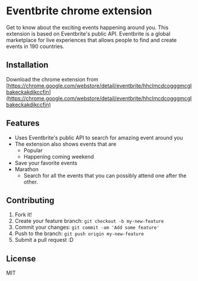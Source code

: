 # Eventbrite chrome extension

Get to know about the exciting events happening around you. This extension is based on Eventbrite's public API. Eventbrite is a global marketplace for live experiences that allows people to find and create events in 190 countries.

## Installation

Download the chrome extension from [https://chrome.google.com/webstore/detail/eventbrite/hhclmcdcogggmcglbakeckakdikccfjn](https://chrome.google.com/webstore/detail/eventbrite/hhclmcdcogggmcglbakeckakdikccfjn)

## Features

* Uses Eventbrite's public API to search for amazing event around you
* The extension also shows events that are
  * Popular
  * Happening coming weekend
* Save your favorite events
* Marathon
  * Search for all the events that you can possibly attend one after the other.


## Contributing

1. Fork it!
2. Create your feature branch: `git checkout -b my-new-feature`
3. Commit your changes: `git commit -am 'Add some feature'`
4. Push to the branch: `git push origin my-new-feature`
5. Submit a pull request :D

## License

MIT